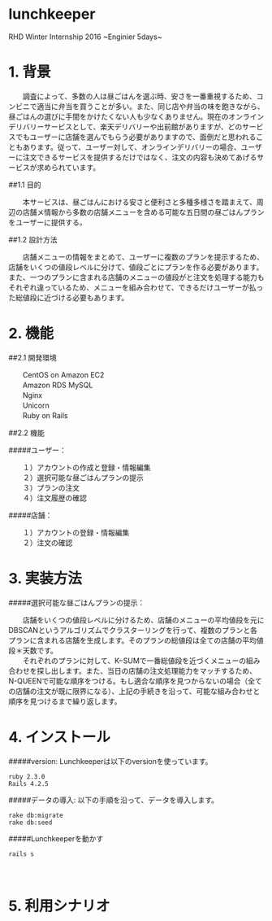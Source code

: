 # lunchkeeper
RHD Winter Internship 2016 ~Enginier 5days~

# 1. 背景

　　調査によって、多数の人は昼ごはんを選ぶ時、安さを一番重視するため、コンビニで適当に弁当を買うことが多い。また、同じ店や弁当の味を飽きながら、昼ごはんの選びに手間をかけたくない人も少なくありません。現在のオンラインデリバリーサービスとして、楽天デリバリーや出前館がありますが、どのサービスでもユーザーに店舗を選んでもらう必要がありますので、面倒だと思われることもあります。従って、ユーザー対して、オンラインデリバリーの場合、ユーザーに注文できるサービスを提供するだけではなく、注文の内容も決めてあげるサービスが求められています。

##1.1 目的

　　本サービスは、昼ごはんにおける安さと便利さと多種多様さを踏まえて、周辺の店舗メ情報から多数の店舗メニューを含める可能な五日間の昼ごはんプランをユーザーに提供する。

##1.2 設計方法

　　店舗メニューの情報をまとめて、ユーザーに複数のプランを提示するため、店舗をいくつの値段レベルに分けて、値段ごとにプランを作る必要があります。また、一つのプランに含まれる店舗のメニューの値段がと注文を処理する能力もそれぞれ違っているため、メニューを組み合わせて、できるだけユーザーが払った総値段に近づける必要もあります。


# 2. 機能

##2.1 開発環境

　　CentOS on Amazon EC2<br /> 
　　Amazon RDS MySQL<br /> 
　　Nginx<br /> 
　　Unicorn<br /> 
　　Ruby on Rails

##2.2 機能

#####ユーザー：

　　１）アカウントの作成と登録・情報編集<br /> 
　　２）選択可能な昼ごはんプランの提示<br /> 
　　３）プランの注文<br /> 
　　４）注文履歴の確認<br /> 

#####店舗：

　　１）アカウントの登録・情報編集<br /> 
　　２）注文の確認

# 3. 実装方法

#####選択可能な昼ごはんプランの提示：

　　店舗をいくつの値段レベルに分けるため、店舗のメニューの平均値段を元にDBSCANというアルゴリズムでクラスターリングを行って、複数のプランと各プランに含まれる店舗を生成します。そのプランの総値段は全ての店舗の平均値段＊天数です。<br /> 
　　それぞれのプランに対して、K−SUMで一番総値段を近づくメニューの組み合わせを探し出します。また、当日の店舗の注文処理能力をマッチするため、N-QUEENで可能な順序をつける。もし適合な順序を見つからないの場合（全ての店舗の注文が既に限界になる）、上記の手続きを沿って、可能な組み合わせと順序を見つけるまで繰り返します。
　　
# 4. インストール

#####version:
Lunchkeeperは以下のversionを使っています。
```
ruby 2.3.0
Rails 4.2.5
```
#####データの導入:
以下の手順を沿って、データを導入します。
```
rake db:migrate
rake db:seed
```
#####Lunchkeeperを動かす
```
rails s
```
　　
# 5. 利用シナリオ 
